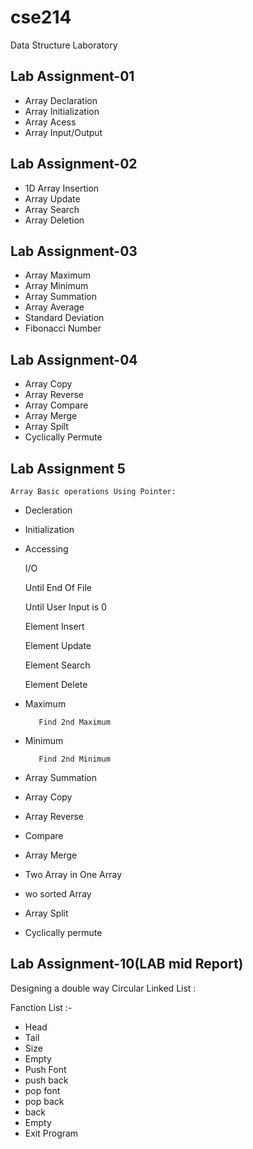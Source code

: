 # cse214
Data Structure Laboratory

## Lab Assignment-01

   * Array Declaration
   * Array Initialization
   * Array Acess
   * Array Input/Output

## Lab Assignment-02

   * 1D Array Insertion
   * Array Update
   * Array Search
   * Array Deletion

## Lab Assignment-03

   * Array Maximum
   * Array Minimum
   * Array Summation
   * Array Average
   * Standard Deviation
   * Fibonacci Number

## Lab Assignment-04

* Array Copy
* Array Reverse
* Array Compare
* Array Merge
* Array Spilt
* Cyclically Permute

## Lab Assignment 5

    Array Basic operations Using Pointer:
   * Decleration
   * Initialization
   * Accessing
   
       I/O
       
       Until End Of File
       
        Until User Input is 0
        
        Element Insert
        
        Element Update
        
        Element Search
        
        Element Delete
        
   * Maximum
    
            Find 2nd Maximum
            
   * Minimum
    
            Find 2nd Minimum
            
   * Array Summation
   * Array Copy
   * Array Reverse
   * Compare
   * Array Merge
   * Two Array in One Array
   * wo sorted Array
   * Array Split
   * Cyclically permute


## Lab Assignment-10(LAB mid Report)

Designing a double way Circular Linked List :

Fanction List :-
 * Head
 * Tail
 * Size
 * Empty
 * Push Font
 * push back
 * pop font
 * pop back
 * back
 * Empty
 * Exit Program

